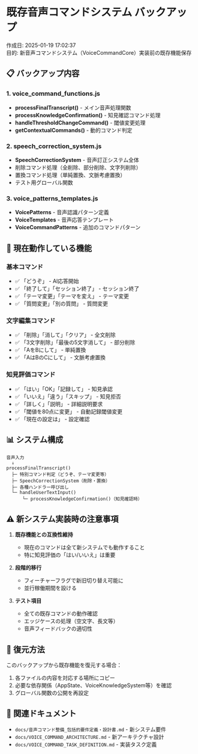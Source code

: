 # 既存音声コマンドシステム バックアップ

作成日: 2025-01-19 17:02:37  
目的: 新音声コマンドシステム（VoiceCommandCore）実装前の既存機能保存

## 📋 バックアップ内容

### 1. voice_command_functions.js
- **processFinalTranscript()** - メイン音声処理関数
- **processKnowledgeConfirmation()** - 知見確認コマンド処理
- **handleThresholdChangeCommand()** - 閾値変更処理
- **getContextualCommands()** - 動的コマンド判定

### 2. speech_correction_system.js
- **SpeechCorrectionSystem** - 音声訂正システム全体
- 削除コマンド処理（全削除、部分削除、文字列削除）
- 置換コマンド処理（単純置換、文脈考慮置換）
- テスト用グローバル関数

### 3. voice_patterns_templates.js
- **VoicePatterns** - 音声認識パターン定義
- **VoiceTemplates** - 音声応答テンプレート
- **VoiceCommandPatterns** - 追加のコマンドパターン

## 🔧 現在動作している機能

### 基本コマンド
- ✅ 「どうぞ」 - AI応答開始
- ✅ 「終了して」「セッション終了」 - セッション終了
- ✅ 「テーマ変更」「テーマを変え」 - テーマ変更
- ✅ 「質問変更」「別の質問」 - 質問変更

### 文字編集コマンド
- ✅ 「削除」「消して」「クリア」 - 全文削除
- ✅ 「3文字削除」「最後の5文字消して」 - 部分削除
- ✅ 「AをBにして」 - 単純置換
- ✅ 「AはBのCにして」 - 文脈考慮置換

### 知見評価コマンド
- ✅ 「はい」「OK」「記録して」 - 知見承認
- ✅ 「いいえ」「違う」「スキップ」 - 知見拒否
- ✅ 「詳しく」「説明」 - 詳細説明要求
- ✅ 「閾値を80点に変更」 - 自動記録閾値変更
- ✅ 「現在の設定は」 - 設定確認

## 📊 システム構成

```
音声入力
  ↓
processFinalTranscript()
  ├─ 特別コマンド判定（どうぞ、テーマ変更等）
  ├─ SpeechCorrectionSystem（削除・置換）
  ├─ 各種ハンドラー呼び出し
  └─ handleUserTextInput()
      └─ processKnowledgeConfirmation()（知見確認時）
```

## ⚠️ 新システム実装時の注意事項

1. **既存機能との互換性維持**
   - 現在のコマンドは全て新システムでも動作すること
   - 特に知見評価の「はい/いいえ」は重要

2. **段階的移行**
   - フィーチャーフラグで新旧切り替え可能に
   - 並行稼働期間を設ける

3. **テスト項目**
   - 全ての既存コマンドの動作確認
   - エッジケースの処理（空文字、長文等）
   - 音声フィードバックの適切性

## 🔄 復元方法

このバックアップから既存機能を復元する場合：

1. 各ファイルの内容を対応する場所にコピー
2. 必要な依存関係（AppState、VoiceKnowledgeSystem等）を確認
3. グローバル関数の公開を再設定

## 📝 関連ドキュメント

- `docs/音声コマンド整備_包括的要件定義・設計書.md` - 新システム要件
- `docs/VOICE_COMMAND_ARCHITECTURE.md` - 新アーキテクチャ設計
- `docs/VOICE_COMMAND_TASK_DEFINITION.md` - 実装タスク定義 